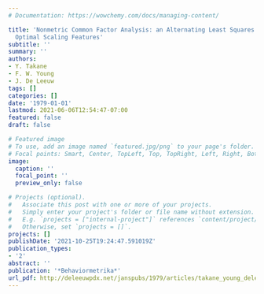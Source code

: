 ```yaml
---
# Documentation: https://wowchemy.com/docs/managing-content/

title: 'Nonmetric Common Factor Analysis: an Alternating Least Squares Method with
  Optimal Scaling Features'
subtitle: ''
summary: ''
authors:
- Y. Takane
- F. W. Young
- J. De Leeuw
tags: []
categories: []
date: '1979-01-01'
lastmod: 2021-06-06T12:54:47-07:00
featured: false
draft: false

# Featured image
# To use, add an image named `featured.jpg/png` to your page's folder.
# Focal points: Smart, Center, TopLeft, Top, TopRight, Left, Right, BottomLeft, Bottom, BottomRight.
image:
  caption: ''
  focal_point: ''
  preview_only: false

# Projects (optional).
#   Associate this post with one or more of your projects.
#   Simply enter your project's folder or file name without extension.
#   E.g. `projects = ["internal-project"]` references `content/project/deep-learning/index.md`.
#   Otherwise, set `projects = []`.
projects: []
publishDate: '2021-10-25T19:24:47.591019Z'
publication_types:
- '2'
abstract: ''
publication: '*Behaviormetrika*'
url_pdf: http://deleeuwpdx.net/janspubs/1979/articles/takane_young_deleeuw_A_79.pdf
---
```

